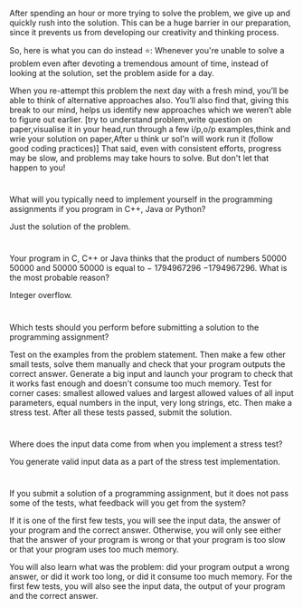
After spending an hour or more trying to solve the problem, we give up and quickly rush into the solution. This can be a huge barrier in our preparation, since it prevents us from developing our creativity and thinking process.

So, here is what you can do instead ⭐:
Whenever you're unable to solve a problem even after devoting a tremendous amount of time, instead of looking at the solution, set the problem aside for a day.

When you re-attempt this problem the next day with a fresh mind, you’ll be able to think of alternative approaches also. You’ll also find that, giving this break to our mind, helps us identify new approaches which we weren’t able to figure out earlier.
[try to understand problem,write question on paper,visualise it in your head,run through a few i/p,o/p examples,think and wrie your solution on paper,After u think ur sol'n will work run it (follow good coding practices)]
That said, even with consistent efforts, progress may be slow, and problems may take hours to solve. But don't let that happen to you!
#
What will you typically need to implement yourself in the programming assignments if you program in C++, Java or Python?

Just the solution of the problem.
#
Your program in C, C++ or Java thinks that the product of numbers 
50000
50000 and 
50000
50000 is equal to 
−
1794967296
−1794967296. What is the most probable reason?

Integer overflow.
#

Which tests should you perform before submitting a solution to the programming assignment?


Test on the examples from the problem statement. Then make a few other small tests, solve them manually and check that your program outputs the correct answer. Generate a big input and launch your program to check that it works fast enough and doesn't consume too much memory. Test for corner cases: smallest allowed values and largest allowed values of all input parameters, equal numbers in the input, very long strings, etc. Then make a stress test. After all these tests passed, submit the solution.

#

Where does the input data come from when you implement a stress test?


You generate valid input data as a part of the stress test implementation.


#
If you submit a solution of a programming assignment, but it does not pass some of the tests, what feedback will you get from the system?


If it is one of the first few tests, you will see the input data, the answer of your program and the correct answer. Otherwise, you will only see either that the answer of your program is wrong or that your program is too slow or that your program uses too much memory.


You will also learn what was the problem: did your program output a wrong answer, or did it work too long, or did it consume too much memory. For the first few tests, you will also see the input data, the output of your program and the correct answer.


